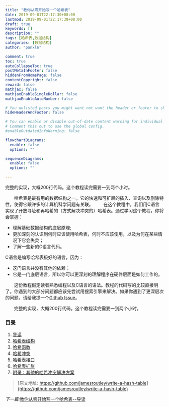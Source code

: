 ```yaml
---
title: "教你从零开始写一个哈希表"
date: 2019-09-01T22:17:30+08:00
lastmod: 2019-09-01T22:17:30+08:00
draft: true
keywords: []
description: ""
tags: [哈希表,数据结构]
categories: [数据结构]
author: "panxl6"

comment: true
toc: true
autoCollapseToc: true
postMetaInFooter: false
hiddenFromHomePage: false
contentCopyright: false
reward: false
mathjax: false
mathjaxEnableSingleDollar: false
mathjaxEnableAutoNumber: false

# You unlisted posts you might want not want the header or footer to show
hideHeaderAndFooter: false

# You can enable or disable out-of-date content warning for individual post.
# Comment this out to use the global config.
#enableOutdatedInfoWarning: false

flowchartDiagrams:
  enable: false
  options: ""

sequenceDiagrams: 
  enable: false
  options: ""

---
```

完整的实现，大概200行代码。这个教程读完需要一到两个小时。
<!--more-->

&emsp;&emsp;哈希表是最有用的数据结构之一。它的快速和可扩展的插入、查询以及删除特性，使得它跟许多的计算机科学问题有关联。
&emsp;&emsp;在这个教程中，我们用C语言实现了开放寻址和再哈希的（方式解决冲突的）哈希表。通过学习这个教程，你将会掌握：
- 理解基础数据结构的底层原理;
- 更加深刻的认识到何时应该使用哈希表，何时不应该使用，以及为何在某些情况下它会失灵；
- 了解一些新的C语言代码。

C语言是编写哈希表极好的语言，因为：
- 这门语言并没有其他的依赖；
- 它是一门底层语言，所以你可以更深刻的理解程序在硬件层面是如何工作的。

&emsp;&emsp;这份教程假定读者熟悉编程以及C语言的语法。教程的代码写的比较直接明了。你遇到的大部分问题都应该先尝试用搜索引擎来解决。如果你遇到了更深层次的问题，请给我提一个[Github Issue](https://github.com/jamesroutley/write-a-hash-table/issues)。

&emsp;&emsp;完整的实现，大概200行代码。这个教程读完需要一到两个小时。

### 目录
1. [导读](https://blog.csdn.net/panxl6/article/details/84964178)
2. [哈希表结构](https://blog.csdn.net/panxl6/article/details/84981059)
3. [哈希函数](https://blog.csdn.net/panxl6/article/details/84981842)
4. [哈希冲突](https://blog.csdn.net/panxl6/article/details/84995844)
5. [哈希表接口](https://blog.csdn.net/panxl6/article/details/84995857)
6. [哈希表扩张](https://blog.csdn.net/panxl6/article/details/84995864)
7. [附录：其他的哈希冲突解决方案](https://blog.csdn.net/panxl6/article/details/84995871)

> [原文地址: https://github.com/jamesroutley/write-a-hash-table](https://github.com/jamesroutley/write-a-hash-table)

*下一篇:*[教你从零开始写一个哈希表--导读](https://blog.csdn.net/panxl6/article/details/84964178)